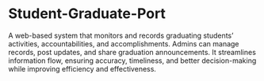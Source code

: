 # Student-Graduate-Port
A web-based system that monitors and records graduating students’ activities, accountabilities, and accomplishments. Admins can manage records, post updates, and share graduation announcements. It streamlines information flow, ensuring accuracy, timeliness, and better decision-making while improving efficiency and effectiveness.
